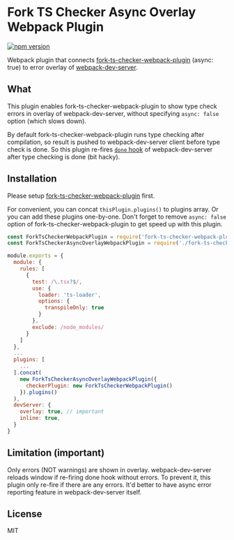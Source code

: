 # Fork TS Checker Async Overlay Webpack Plugin

[![npm version](https://img.shields.io/npm/v/fork-ts-checker-async-overlay-webpack-plugin.svg?style=flat-square)](https://www.npmjs.com/package/fork-ts-checker-async-overlay-webpack-plugin)

Webpack plugin that connects [fork-ts-checker-webpack-plugin](https://github.com/Realytics/fork-ts-checker-webpack-plugin) (async: true) to error overlay of [webpack-dev-server](https://github.com/webpack/webpack-dev-server).

## What

This plugin enables fork-ts-checker-webpack-plugin to show type check errors in overlay of webpack-dev-server, without specifying `async: false` option (which slows down).

By default fork-ts-checker-webpack-plugin runs type checking after compilation, so result is pushed to webpack-dev-server client before type check is done.
So this plugin re-fires [`done` hook](https://webpack.js.org/api/compiler-hooks/#done) of webpack-dev-server after type checking is done (bit hacky).

## Installation

Please setup [fork-ts-checker-webpack-plugin](https://github.com/Realytics/fork-ts-checker-webpack-plugin) first.

For convenient, you can concat `thisPlugin.plugins()` to plugins array. Or you can add these plugins one-by-one.
Don't forget to remove `async: false` option of fork-ts-checker-webpack-plugin to get speed up with this plugin.

```js
const ForkTsCheckerWebpackPlugin = require('fork-ts-checker-webpack-plugin');
const ForkTsCheckerAsyncOverlayWebpackPlugin = require('./fork-ts-checker-async-overlay-webpack-plugin');

module.exports = {
  module: {
    rules: [
      {
        test: /\.tsx?$/,
        use: {
          loader: 'ts-loader',
          options: {
            transpileOnly: true
          }
        },
        exclude: /node_modules/
      }
    ]
  },
  ...
  plugins: [
    ...
  ].concat(
    new ForkTsCheckerAsyncOverlayWebpackPlugin({
      checkerPlugin: new ForkTsCheckerWebpackPlugin()
    }).plugins()
  ),
  devServer: {
    overlay: true, // important
    inline: true,
  }
}
```

## Limitation (important)

Only errors (NOT warnings) are shown in overlay.
webpack-dev-server reloads window if re-firing done hook without errors. To prevent it, this plugin only re-fire if there are any errors.
It'd better to have async error reporting feature in webpack-dev-server itself.

## License

MIT
